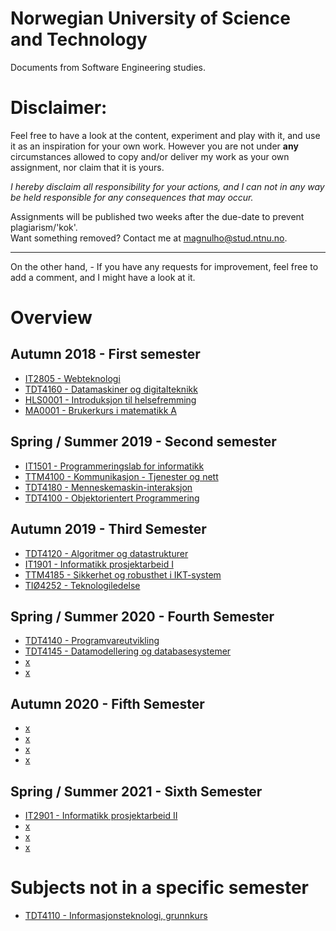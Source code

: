 # Norwegian University of Science and Technology

Documents from Software Engineering studies.

# Disclaimer:

Feel free to have a look at the content, experiment and play with it, and use it as an inspiration for your own work. However you are not under **any** circumstances allowed to copy and/or deliver my work as your own assignment, nor claim that it is yours.

_I hereby disclaim all responsibility for your actions, and I can not in any way be held responsible for any consequences that may occur._

Assignments will be published two weeks after the due-date to prevent plagiarism/'kok'.  
Want something removed? Contact me at <magnulho@stud.ntnu.no>.

<hr>

On the other hand, - If you have any requests for improvement, feel free to add a comment, and I might have a look at it.

# Overview

## Autumn 2018 - First semester

- [IT2805 - Webteknologi](https://github.com/Lekesoldat/NTNU/tree/master/IT2805%20-%20Webteknologi)
- [TDT4160 - Datamaskiner og digitalteknikk](https://github.com/Lekesoldat/NTNU/tree/master/TDT4160%20-%20Datamaskiner%20og%20digitalteknikk/)
- [HLS0001 - Introduksjon til helsefremming](https://github.com/Lekesoldat/NTNU/tree/master/HLS0001%20-%20Introduksjon%20til%20helsefremming)
- [MA0001 - Brukerkurs i matematikk A](https://wiki.math.ntnu.no/ma0001)

## Spring / Summer 2019 - Second semester

- [IT1501 - Programmeringslab for informatikk](https://github.com/Lekesoldat/NTNU/tree/master/IT1501%20-%20Programmeringslab%20for%20informatikk)
- [TTM4100 - Kommunikasjon - Tjenester og nett](https://github.com/Lekesoldat/NTNU/tree/master/TTM4100%20-%20Kommunikasjon%20-%20Tjenester%20og%20nett)
- [TDT4180 - Menneskemaskin-interaksjon](https://github.com/Lekesoldat/NTNU/tree/master/TDT4180%20-%20Menneskemaskin-interaksjon)
- [TDT4100 - Objektorientert Programmering](https://github.com/Lekesoldat/NTNU/tree/master/TDT4100%20-%20Objektorientert%20Programmering)

## Autumn 2019 - Third Semester

- [TDT4120 - Algoritmer og datastrukturer](https://github.com/Lekesoldat/NTNU/tree/master/TDT4120%20-%20Algoritmer%20og%20Datastrukturer/)
- [IT1901 - Informatikk prosjektarbeid I](https://github.com/Lekesoldat/backup)
- [TTM4185 - Sikkerhet og robusthet i IKT-system](https://github.com/Lekesoldat/NTNU/tree/master/TTM4185%20-%20Sikkerhet%20og%20robusthet%20i%20IKT-system)
- [TIØ4252 - Teknologiledelse](#)

## Spring / Summer 2020 - Fourth Semester

- [TDT4140 - Programvareutvikling]()
- [TDT4145 - Datamodellering og databasesystemer](https://github.com/Lekesoldat/NTNU/tree/master/TDT4145%20-%20Datamodellering%20og%20databasesystemer)
- [x]()
- [x]()

## Autumn 2020 - Fifth Semester

- [x]()
- [x]()
- [x]()
- [x]()

## Spring / Summer 2021 - Sixth Semester

- [IT2901 - Informatikk prosjektarbeid II]()
- [x]()
- [x]()
- [x]()

# Subjects not in a specific semester

- [TDT4110 - Informasjonsteknologi, grunnkurs](https://github.com/Lekesoldat/NTNU/tree/master/TDT4110%20-%20Informasjonsteknologi%2C%20grunnkurs)
